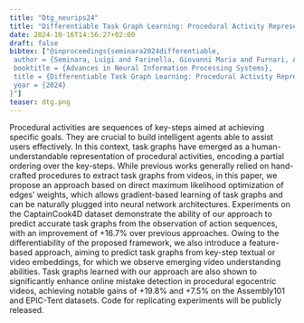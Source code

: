 ```yaml
---
title: "Dtg_neurips24"
title: "Differentiable Task Graph Learning: Procedural Activity Representation and Online Mistake Detection from Egocentric Videos"
date: 2024-10-16T14:56:27+02:00
draft: false
bibtex: ["@inproceedings{seminara2024differentiable,
 author = {Seminara, Luigi and Farinella, Giovanni Maria and Furnari, Antonino},
 booktitle = {Advances in Neural Information Processing Systems},
 title = {Differentiable Task Graph Learning: Procedural Activity Representation and Online Mistake Detection from Egocentric Videos},
 year = {2024}
}"]
teaser: dtg.png
---
```


Procedural activities are sequences of key-steps aimed at achieving specific goals.
They are crucial to build intelligent agents able to assist users effectively. In this
context, task graphs have emerged as a human-understandable representation of
procedural activities, encoding a partial ordering over the key-steps. While previous
works generally relied on hand-crafted procedures to extract task graphs from
videos, in this paper, we propose an approach based on direct maximum likelihood
optimization of edges’ weights, which allows gradient-based learning of task graphs
and can be naturally plugged into neural network architectures. Experiments on the
CaptainCook4D dataset demonstrate the ability of our approach to predict accurate
task graphs from the observation of action sequences, with an improvement of
+16.7% over previous approaches. Owing to the differentiability of the proposed
framework, we also introduce a feature-based approach, aiming to predict task
graphs from key-step textual or video embeddings, for which we observe emerging
video understanding abilities. Task graphs learned with our approach are also
shown to significantly enhance online mistake detection in procedural egocentric
videos, achieving notable gains of +19.8% and +7.5% on the Assembly101 and
EPIC-Tent datasets. Code for replicating experiments will be publicly released.